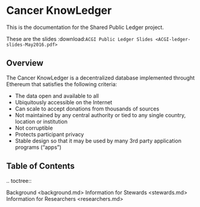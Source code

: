 Cancer KnowLedger
====================

This is the documentation for the Shared Public Ledger project.

These are the slides :download:`ACGI Public Ledger Slides <ACGI-ledger-slides-May2016.pdf>`

Overview
--------
The Cancer KnowLedger is a decentralized database implemented throught Ethereum that satisfies the following criteria:

* The data open and available to all
* Ubiquitously accessible on the Internet
* Can scale to accept donations from thousands of sources
* Not maintained by any central authority or tied to any single country, location or institution
* Not corruptible
* Protects participant privacy
* Stable design so that it may be used by many 3rd party application programs (“apps”)



Table of Contents
-----------------
.. toctree::
   
   Background <background.md>
   Information for Stewards <stewards.md>
   Information for Researchers <researchers.md>
